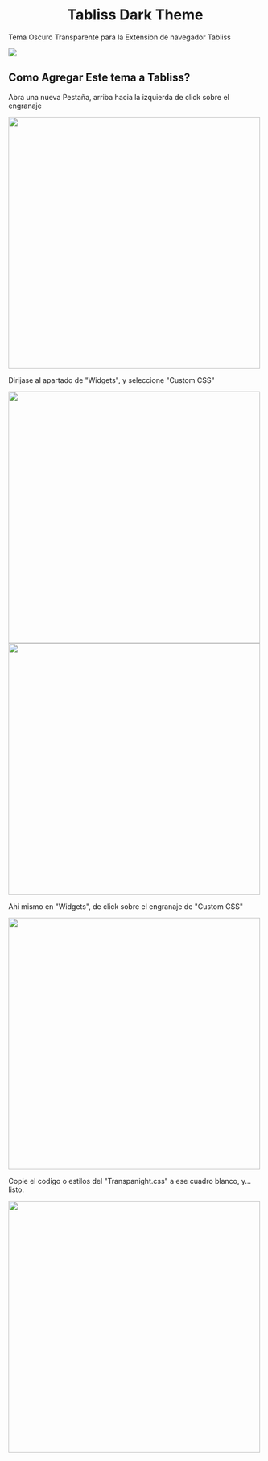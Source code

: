 <h1 align = "center">Tabliss Dark Theme</h1>

Tema Oscuro Transparente para la Extension de navegador Tabliss

<img src="https://raw.githubusercontent.com/Sen448/Transpanight/main/Capturas/Captura%20de%20pantalla.png">

## Como Agregar Este tema a Tabliss?

Abra una nueva Pestaña, arriba hacia la izquierda de click sobre el engranaje

<img src="Capturas/1.png" width="500">

Dirijase al apartado de "Widgets", y seleccione "Custom CSS"

<img src="Capturas/2.png" width="500">

<img src="Capturas/3.png" width="500">

Ahi mismo en "Widgets", de click sobre el engranaje de "Custom CSS"

<img src="Capturas/4.png" width="500">

Copie el codigo o estilos del "Transpanight.css" a ese cuadro blanco, y... listo.

<img src="Capturas/5.png" width="500">
